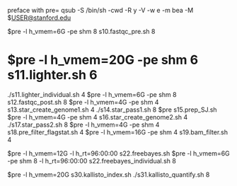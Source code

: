 preface with
pre=
qsub -S /bin/sh -cwd -R y -V -w e -m bea -M $USER@stanford.edu

$pre -l h_vmem=6G -pe shm 8 s10.fastqc_pre.sh 8
# $pre -l h_vmem=20G -pe shm 6 s11.lighter.sh 6
./s11.lighter_individual.sh 4
$pre -l h_vmem=6G -pe shm 8 s12.fastqc_post.sh 8
$pre -l h_vmem=4G -pe shm 4 s13.star_create_genome1.sh 4
./s14.star_pass1.sh 8
$pre s15.prep_SJ.sh
$pre -l h_vmem=4G -pe shm 4 s16.star_create_genome2.sh 4
./s17.star_pass2.sh 8
$pre -l h_vmem=4G -pe shm 4 s18.pre_filter_flagstat.sh 4
$pre -l h_vmem=16G -pe shm 4 s19.bam_filter.sh 4

$pre -l h_vmem=12G -l h_rt=96:00:00 s22.freebayes.sh
$pre -l h_vmem=6G -pe shm 8 -l h_rt=96:00:00 s22.freebayes_individual.sh 8


$pre -l h_vmem=20G s30.kallisto_index.sh
./s31.kallisto_quantify.sh 8
